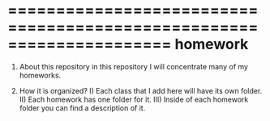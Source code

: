=====================================================================
homework
======================================================================
1) About this repository
	in this repository I will concentrate many of my homeworks.

2) How it is organized?
	I) Each class that I add here will have its own folder.
	II) Each homework has one folder for it.
	III) Inside of each homework folder you can find a description of it.


